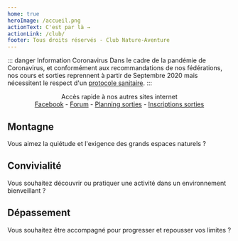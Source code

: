 ```yaml
---
home: true
heroImage: /accueil.png
actionText: C'est par là →
actionLink: /club/
footer: Tous droits réservés - Club Nature-Aventure
---
```


::: danger Information Coronavirus
Dans le cadre de la pandémie de Coronavirus, et conformément aux recommandations de nos fédérations, nos cours et sorties reprennent à partir de Septembre 2020 mais nécessitent le respect d'un [protocole sanitaire](/protocole_sanitaire_covid19.pdf).
:::
<div class="header">
<center>
Accès rapide à nos autres sites internet</br>
<a href="https://www.facebook.com/Club-Nature-Aventure-1590487804525243/">Facebook</a> - <a href="http://escalade-rando.forumactif.org/">Forum</a> - <a href="https://docs.google.com/spreadsheets/d/1zgdZsLVsx-tJ2xHtYbODY7ZQ2WhWAajGGRsAiUmLAZc">Planning sorties</a> - <a href="https://docs.google.com/spreadsheets/d/1t_ANbQ3qfws-DlOwKMkcCUhd-shl13OyY-t9qXojsnU">Inscriptions sorties</a>
</center>
</div>

<div class="features">
  <div class="feature">
    <h2>Montagne</h2>
    <p>Vous aimez la quiétude et l'exigence des grands espaces naturels ?</p>
  </div>
  <div class="feature">
    <h2>Convivialité</h2>
    <p>Vous souhaitez découvrir ou pratiquer une activité dans un environnement bienveillant ?</p>
  </div>
  <div class="feature">
    <h2>Dépassement</h2>
    <p>Vous souhaitez être accompagné pour progresser et repousser vos limites ?</p>
  </div>
</div>

